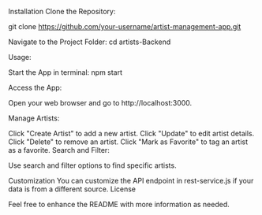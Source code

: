 Installation
Clone the Repository:



git clone https://github.com/your-username/artist-management-app.git


Navigate to the Project Folder:
cd artists-Backend

Usage:

Start the App in terminal:
npm start

Access the App:

Open your web browser and go to http://localhost:3000.

Manage Artists:

Click "Create Artist" to add a new artist.
Click "Update" to edit artist details.
Click "Delete" to remove an artist.
Click "Mark as Favorite" to tag an artist as a favorite.
Search and Filter:

Use search and filter options to find specific artists.

Customization
You can customize the API endpoint in rest-service.js if your data is from a different source.
License


Feel free to enhance the README with more information as needed.